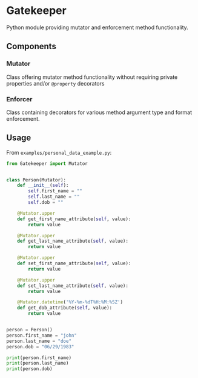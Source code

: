 # Gatekeeper
Python module providing mutator and enforcement method functionality.

## Components
### Mutator
Class offering mutator method functionality without requiring private properties and/or ```@property``` decorators

### Enforcer
Class containing decorators for various method argument type and format enforcement.

## Usage
From ```examples/personal_data_example.py```:

```python
from Gatekeeper import Mutator


class Person(Mutator):
    def __init__(self):
        self.first_name = ""
        self.last_name = ""
        self.dob = ""

    @Mutator.upper
    def get_first_name_attribute(self, value):
        return value

    @Mutator.upper
    def get_last_name_attribute(self, value):
        return value

    @Mutator.upper
    def set_first_name_attribute(self, value):
        return value

    @Mutator.upper
    def set_last_name_attribute(self, value):
        return value

    @Mutator.datetime('%Y-%m-%dT%H:%M:%SZ')
    def get_dob_attribute(self, value):
        return value


person = Person()
person.first_name = "john"
person.last_name = "doe"
person.dob = "06/29/1983"

print(person.first_name)
print(person.last_name)
print(person.dob)
```

